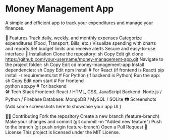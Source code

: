 <h1>Money Management App</h1>
A simple and efficient app to track your expenditures and manage your finances.

📌 Features
Track daily, weekly, and monthly expenses
Categorize expenditures (Food, Transport, Bills, etc.)
Visualize spending with charts and reports
Set budget limits and receive alerts
Secure and easy-to-use interface
🚀 Installation
Clone the repository:
sh
Copy
Edit
git clone https://github.com/your-username/money-management-app.git
Navigate to the project folder:
sh
Copy
Edit
cd money-management-app
Install dependencies:
sh
Copy
Edit
npm install  # For React (if frontend is React)
pip install -r requirements.txt  # For Python (if backend is Python)
Run the app:
sh
Copy
Edit
npm start  # For frontend  
python app.py  # For backend  
🛠️ Tech Stack
Frontend: React / HTML, CSS, JavaScript
Backend: Node.js / Python / Firebase
Database: MongoDB / MySQL / SQLite
📷 Screenshots
(Add some screenshots here to showcase your app UI.)

👨‍💻 Contributing
Fork the repository
Create a new branch (feature-branch)
Make your changes and commit (git commit -m "Added new feature")
Push to the branch (git push origin feature-branch)
Open a Pull Request
📜 License
This project is licensed under the MIT License.

